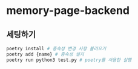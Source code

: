 # memory-page-backend

## 세팅하기
``` python
poetry install # 종속성 변경 사항 불러오기
poetry add {name} # 종속성 설치
poetry run python3 test.py # poetry를 사용한 실행
```
